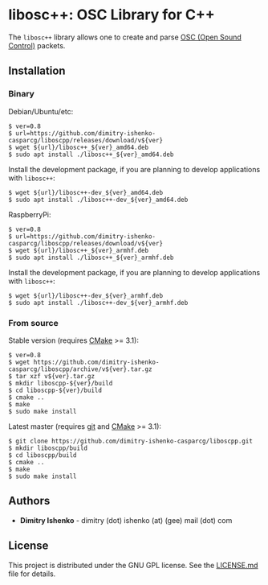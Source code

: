 # libosc++: OSC Library for C++

The `libosc++` library allows one to create and parse [OSC (Open Sound Control)](http://opensoundcontrol.org/spec-1_0) packets.

## Installation

### Binary

Debian/Ubuntu/etc:

```console
$ ver=0.8
$ url=https://github.com/dimitry-ishenko-casparcg/liboscpp/releases/download/v${ver}
$ wget ${url}/libosc++_${ver}_amd64.deb
$ sudo apt install ./libosc++_${ver}_amd64.deb
```

Install the development package, if you are planning to develop applications with `libosc++`:
```console
$ wget ${url}/libosc++-dev_${ver}_amd64.deb
$ sudo apt install ./libosc++-dev_${ver}_amd64.deb
```

RaspberryPi:

```console
$ ver=0.8
$ url=https://github.com/dimitry-ishenko-casparcg/liboscpp/releases/download/v${ver}
$ wget ${url}/libosc++_${ver}_armhf.deb
$ sudo apt install ./libosc++_${ver}_armhf.deb
```

Install the development package, if you are planning to develop applications with `libosc++`:
```console
$ wget ${url}/libosc++-dev_${ver}_armhf.deb
$ sudo apt install ./libosc++-dev_${ver}_armhf.deb
```

### From source

Stable version (requires [CMake](https://cmake.org/) >= 3.1):

```console
$ ver=0.8
$ wget https://github.com/dimitry-ishenko-casparcg/liboscpp/archive/v${ver}.tar.gz
$ tar xzf v${ver}.tar.gz
$ mkdir liboscpp-${ver}/build
$ cd liboscpp-${ver}/build
$ cmake ..
$ make
$ sudo make install
```

Latest master (requires [git](https://git-scm.com/) and [CMake](https://cmake.org/) >= 3.1):

```console
$ git clone https://github.com/dimitry-ishenko-casparcg/liboscpp.git
$ mkdir liboscpp/build
$ cd liboscpp/build
$ cmake ..
$ make
$ sudo make install
```

## Authors

* **Dimitry Ishenko** - dimitry (dot) ishenko (at) (gee) mail (dot) com

## License

This project is distributed under the GNU GPL license. See the
[LICENSE.md](LICENSE.md) file for details.
